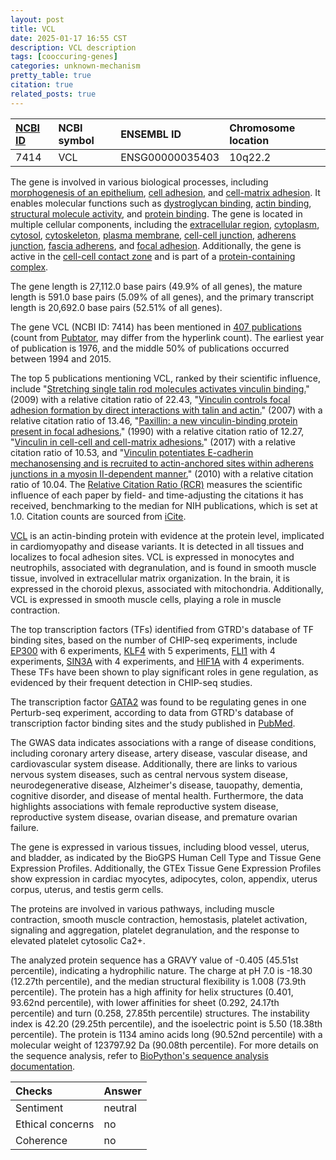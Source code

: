 ```yaml
---
layout: post
title: VCL
date: 2025-01-17 16:55 CST
description: VCL description
tags: [cooccuring-genes]
categories: unknown-mechanism
pretty_table: true
citation: true
related_posts: true
---
```




| [NCBI ID](https://www.ncbi.nlm.nih.gov/gene/7414) | NCBI symbol | ENSEMBL ID | Chromosome location |
| :-------- | :------- | :-------- | :------- |
| 7414  | VCL | ENSG00000035403 | 10q22.2 |



The gene is involved in various biological processes, including [morphogenesis of an epithelium](https://amigo.geneontology.org/amigo/term/GO:0002009), [cell adhesion](https://amigo.geneontology.org/amigo/term/GO:0007155), and [cell-matrix adhesion](https://amigo.geneontology.org/amigo/term/GO:0007160). It enables molecular functions such as [dystroglycan binding](https://amigo.geneontology.org/amigo/term/GO:0002162), [actin binding](https://amigo.geneontology.org/amigo/term/GO:0003779), [structural molecule activity](https://amigo.geneontology.org/amigo/term/GO:0005198), and [protein binding](https://amigo.geneontology.org/amigo/term/GO:0005515). The gene is located in multiple cellular components, including the [extracellular region](https://amigo.geneontology.org/amigo/term/GO:0005576), [cytoplasm](https://amigo.geneontology.org/amigo/term/GO:0005737), [cytosol](https://amigo.geneontology.org/amigo/term/GO:0005829), [cytoskeleton](https://amigo.geneontology.org/amigo/term/GO:0005856), [plasma membrane](https://amigo.geneontology.org/amigo/term/GO:0005886), [cell-cell junction](https://amigo.geneontology.org/amigo/term/GO:0005911), [adherens junction](https://amigo.geneontology.org/amigo/term/GO:0005912), [fascia adherens](https://amigo.geneontology.org/amigo/term/GO:0005916), and [focal adhesion](https://amigo.geneontology.org/amigo/term/GO:0005925). Additionally, the gene is active in the [cell-cell contact zone](https://amigo.geneontology.org/amigo/term/GO:0044291) and is part of a [protein-containing complex](https://amigo.geneontology.org/amigo/term/GO:0032991).


The gene length is 27,112.0 base pairs (49.9% of all genes), the mature length is 591.0 base pairs (5.09% of all genes), and the primary transcript length is 20,692.0 base pairs (52.51% of all genes).


The gene VCL (NCBI ID: 7414) has been mentioned in [407 publications](https://pubmed.ncbi.nlm.nih.gov/?term=%22VCL%22) (count from [Pubtator](https://academic.oup.com/nar/article/47/W1/W587/5494727), may differ from the hyperlink count). The earliest year of publication is 1976, and the middle 50% of publications occurred between 1994 and 2015.


The top 5 publications mentioning VCL, ranked by their scientific influence, include "[Stretching single talin rod molecules activates vinculin binding.](https://pubmed.ncbi.nlm.nih.gov/19179532)" (2009) with a relative citation ratio of 22.43, "[Vinculin controls focal adhesion formation by direct interactions with talin and actin.](https://pubmed.ncbi.nlm.nih.gov/18056416)" (2007) with a relative citation ratio of 13.46, "[Paxillin: a new vinculin-binding protein present in focal adhesions.](https://pubmed.ncbi.nlm.nih.gov/2118142)" (1990) with a relative citation ratio of 12.27, "[Vinculin in cell-cell and cell-matrix adhesions.](https://pubmed.ncbi.nlm.nih.gov/28401269)" (2017) with a relative citation ratio of 10.53, and "[Vinculin potentiates E-cadherin mechanosensing and is recruited to actin-anchored sites within adherens junctions in a myosin II-dependent manner.](https://pubmed.ncbi.nlm.nih.gov/20584916)" (2010) with a relative citation ratio of 10.04. The [Relative Citation Ratio (RCR)](https://journals.plos.org/plosbiology/article?id=10.1371/journal.pbio.1002541) measures the scientific influence of each paper by field- and time-adjusting the citations it has received, benchmarking to the median for NIH publications, which is set at 1.0. Citation counts are sourced from [iCite](https://icite.od.nih.gov).


[VCL](https://www.proteinatlas.org/ENSG00000035403-VCL) is an actin-binding protein with evidence at the protein level, implicated in cardiomyopathy and disease variants. It is detected in all tissues and localizes to focal adhesion sites. VCL is expressed in monocytes and neutrophils, associated with degranulation, and is found in smooth muscle tissue, involved in extracellular matrix organization. In the brain, it is expressed in the choroid plexus, associated with mitochondria. Additionally, VCL is expressed in smooth muscle cells, playing a role in muscle contraction.


The top transcription factors (TFs) identified from GTRD's database of TF binding sites, based on the number of CHIP-seq experiments, include [EP300](https://www.ncbi.nlm.nih.gov/gene/2033) with 6 experiments, [KLF4](https://www.ncbi.nlm.nih.gov/gene/9314) with 5 experiments, [FLI1](https://www.ncbi.nlm.nih.gov/gene/2313) with 4 experiments, [SIN3A](https://www.ncbi.nlm.nih.gov/gene/25942) with 4 experiments, and [HIF1A](https://www.ncbi.nlm.nih.gov/gene/3091) with 4 experiments. These TFs have been shown to play significant roles in gene regulation, as evidenced by their frequent detection in CHIP-seq studies.


The transcription factor [GATA2](https://www.ncbi.nlm.nih.gov/gene/2623) was found to be regulating genes in one Perturb-seq experiment, according to data from GTRD's database of transcription factor binding sites and the study published in [PubMed](https://pubmed.ncbi.nlm.nih.gov/35688146/).


The GWAS data indicates associations with a range of disease conditions, including coronary artery disease, artery disease, vascular disease, and cardiovascular system disease. Additionally, there are links to various nervous system diseases, such as central nervous system disease, neurodegenerative disease, Alzheimer's disease, tauopathy, dementia, cognitive disorder, and disease of mental health. Furthermore, the data highlights associations with female reproductive system disease, reproductive system disease, ovarian disease, and premature ovarian failure.



The gene is expressed in various tissues, including blood vessel, uterus, and bladder, as indicated by the BioGPS Human Cell Type and Tissue Gene Expression Profiles. Additionally, the GTEx Tissue Gene Expression Profiles show expression in cardiac myocytes, adipocytes, colon, appendix, uterus corpus, uterus, and testis germ cells.


The proteins are involved in various pathways, including muscle contraction, smooth muscle contraction, hemostasis, platelet activation, signaling and aggregation, platelet degranulation, and the response to elevated platelet cytosolic Ca2+.



The analyzed protein sequence has a GRAVY value of -0.405 (45.51st percentile), indicating a hydrophilic nature. The charge at pH 7.0 is -18.30 (12.27th percentile), and the median structural flexibility is 1.008 (73.9th percentile). The protein has a high affinity for helix structures (0.401, 93.62nd percentile), with lower affinities for sheet (0.292, 24.17th percentile) and turn (0.258, 27.85th percentile) structures. The instability index is 42.20 (29.25th percentile), and the isoelectric point is 5.50 (18.38th percentile). The protein is 1134 amino acids long (90.52nd percentile) with a molecular weight of 123797.92 Da (90.08th percentile). For more details on the sequence analysis, refer to [BioPython's sequence analysis documentation](https://biopython.org/docs/1.75/api/Bio.SeqUtils.ProtParam.html).





| Checks    | Answer |
| :-------- | :------- |
| Sentiment  | neutral   |
| Ethical concerns | no     |
| Coherence    | no    |
